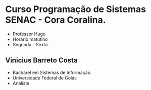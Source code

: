 # Curso Programação de Sistemas SENAC - Cora Coralina.


- Professor Hugo
- Horário matutino
- Segunda - Sexta 

## Vinicius Barreto Costa

- Bacharel em Sistemas de Informação
- Universidade Federal de Goiás
- Analista